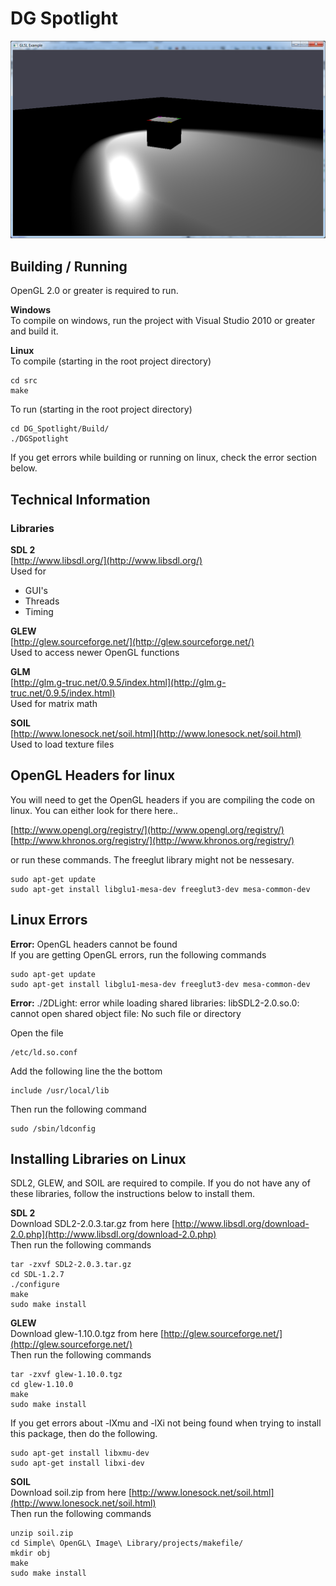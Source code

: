 DG Spotlight
==============================

![Example](/screenshot.png)

Building / Running
--------

OpenGL 2.0 or greater is required to run.   

**Windows**  
To compile on windows, run the project with Visual Studio 2010 or greater and build it.  

**Linux**  
To compile (starting in the root project directory)  
    
    cd src
    make

To run (starting in the root project directory)  

    cd DG_Spotlight/Build/
    ./DGSpotlight

If you get errors while building or running on linux, check the error section below. 

Technical Information
---------------------

### Libraries

**SDL 2**  
[http://www.libsdl.org/](http://www.libsdl.org/)  
Used for 
- GUI's   
- Threads  
- Timing  

**GLEW**   
[http://glew.sourceforge.net/](http://glew.sourceforge.net/)  
Used to access newer OpenGL functions
 
**GLM**  
[http://glm.g-truc.net/0.9.5/index.html](http://glm.g-truc.net/0.9.5/index.html)  
Used for matrix math

**SOIL**  
[http://www.lonesock.net/soil.html](http://www.lonesock.net/soil.html)  
Used to load texture files 

OpenGL Headers for linux
------------------------

You will need to get the OpenGL headers if you are compiling the code on linux. You can either look for there here..  

[http://www.opengl.org/registry/](http://www.opengl.org/registry/)  
[http://www.khronos.org/registry/](http://www.khronos.org/registry/)  

or run these commands. The freeglut library might not be nessesary.   

    sudo apt-get update  
    sudo apt-get install libglu1-mesa-dev freeglut3-dev mesa-common-dev  

Linux Errors
------------------------

**Error:** OpenGL headers cannot be found  
If you are getting OpenGL errors, run the following commands  

    sudo apt-get update  
    sudo apt-get install libglu1-mesa-dev freeglut3-dev mesa-common-dev  


**Error:** ./2DLight: error while loading shared libraries: libSDL2-2.0.so.0: cannot open shared object file: No such file or directory

Open the file 

    /etc/ld.so.conf  

Add the following line the the bottom  

    include /usr/local/lib

Then run the following command  

    sudo /sbin/ldconfig

Installing Libraries on Linux
-----------------

SDL2, GLEW, and SOIL are required to compile. If you do not have any of these libraries, follow the instructions below to install them.  

**SDL 2**  
Download SDL2-2.0.3.tar.gz from here [http://www.libsdl.org/download-2.0.php](http://www.libsdl.org/download-2.0.php)  
Then run the following commands   

    tar -zxvf SDL2-2.0.3.tar.gz
    cd SDL-1.2.7
    ./configure
    make
    sudo make install


**GLEW**  
Download glew-1.10.0.tgz from here [http://glew.sourceforge.net/](http://glew.sourceforge.net/)  
Then run the following commands  

    tar -zxvf glew-1.10.0.tgz
    cd glew-1.10.0
    make
    sudo make install

If you get errors about -lXmu and -lXi not being found when trying to install this package, then do the following.  

    sudo apt-get install libxmu-dev
    sudo apt-get install libxi-dev


**SOIL**  
Download soil.zip from here [http://www.lonesock.net/soil.html](http://www.lonesock.net/soil.html)  
Then run the following commands  

    unzip soil.zip
    cd Simple\ OpenGL\ Image\ Library/projects/makefile/
    mkdir obj
    make 
    sudo make install

